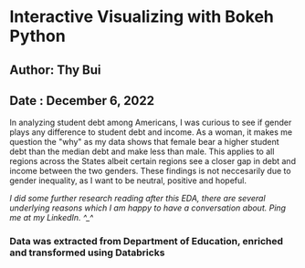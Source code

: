 # Interactive Visualizing with Bokeh Python
## Author: Thy Bui
## Date : December 6, 2022
In analyzing student debt among Americans, I was curious to see if gender plays any difference to student debt and income. As a woman, it makes me question the "why" as my data shows that female bear a higher student debt than the median debt and make less than male. This applies to all regions across the States albeit certain regions see a closer gap in debt and income between the two genders. These findings is not neccesarily due to gender inequality, as I want to be neutral, positive and hopeful. 

*I did some further research reading after this EDA, there are several underlying reasons which I am happy to have a conversation about. Ping me at my LinkedIn. ^_^*

### Data was extracted from Department of Education, enriched and transformed using Databricks

